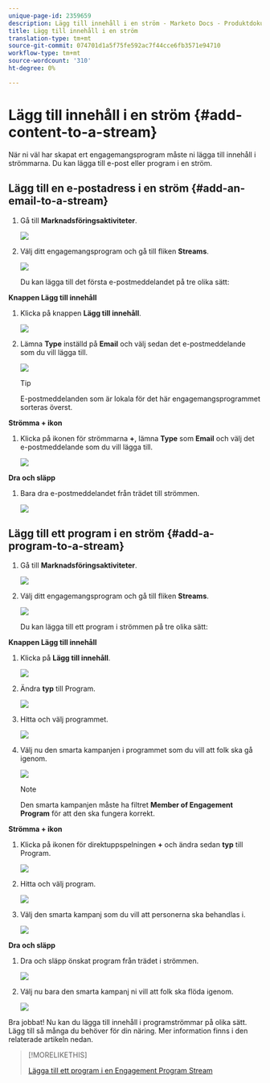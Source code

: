 ```yaml
---
unique-page-id: 2359659
description: Lägg till innehåll i en ström - Marketo Docs - Produktdokumentation
title: Lägg till innehåll i en ström
translation-type: tm+mt
source-git-commit: 074701d1a5f75fe592ac7f44cce6fb3571e94710
workflow-type: tm+mt
source-wordcount: '310'
ht-degree: 0%

---
```



# Lägg till innehåll i en ström {#add-content-to-a-stream}

När ni väl har skapat ert engagemangsprogram måste ni lägga till innehåll i strömmarna. Du kan lägga till e-post eller program i en ström.

## Lägg till en e-postadress i en ström {#add-an-email-to-a-stream}

1. Gå till **Marknadsföringsaktiviteter**.

   ![](assets/login-marketing-activities-1.png)

1. Välj ditt engagemangsprogram och gå till fliken **Streams**.

   ![](assets/streamstab.jpg)

   Du kan lägga till det första e-postmeddelandet på tre olika sätt:

**Knappen Lägg till innehåll**

1. Klicka på knappen **Lägg till innehåll**.

   ![](assets/addcontentbutton.jpg)

1. Lämna **Type** inställd på **Email** och välj sedan det e-postmeddelande som du vill lägga till.

   ![](assets/image2014-9-15-15-3a44-3a58.png)

   >[!TIP]
   >
   >E-postmeddelanden som är lokala för det här engagemangsprogrammet sorteras överst.

**Strömma + ikon**

1. Klicka på ikonen för strömmarna **+**, lämna **Type** som **Email** och välj det e-postmeddelande som du vill lägga till.

   ![](assets/image2014-9-15-15-3a45-3a25.png)

**Dra och släpp**

1. Bara dra e-postmeddelandet från trädet till strömmen.

   ![](assets/dragstreamcontent.jpg)

## Lägg till ett program i en ström {#add-a-program-to-a-stream}

1. Gå till **Marknadsföringsaktiviteter**.

   ![](assets/login-marketing-activities-1.png)

1. Välj ditt engagemangsprogram och gå till fliken **Streams**.

   ![](assets/streamstab.jpg)

   Du kan lägga till ett program i strömmen på tre olika sätt:

**Knappen Lägg till innehåll**

1. Klicka på **Lägg till innehåll**.

   ![](assets/image2014-9-15-15-3a45-3a51.png)

1. Ändra **typ** till Program.

   ![](assets/image2014-9-15-15-3a46-3a0.png)

1. Hitta och välj programmet.

   ![](assets/image2014-9-15-15-3a46-3a11.png)

1. Välj nu den smarta kampanjen i programmet som du vill att folk ska gå igenom.

   ![](assets/image2014-9-15-15-3a46-3a17.png)

   >[!NOTE]
   >
   >Den smarta kampanjen måste ha filtret **Member of Engagement Program** för att den ska fungera korrekt.

**Strömma + ikon**

1. Klicka på ikonen för direktuppspelningen **+** och ändra sedan **typ** till Program.

   ![](assets/image2014-9-15-15-3a46-3a43.png)

1. Hitta och välj program.

   ![](assets/image2014-9-15-15-3a46-3a49.png)

1. Välj den smarta kampanj som du vill att personerna ska behandlas i.

   ![](assets/image2014-9-15-15-3a46-3a54.png)

**Dra och släpp**

1. Dra och släpp önskat program från trädet i strömmen.

   ![](assets/streamcadence.jpg)

1. Välj nu bara den smarta kampanj ni vill att folk ska flöda igenom.

   ![](assets/image2014-9-15-15-3a47-3a8.png)

Bra jobbat! Nu kan du lägga till innehåll i programströmmar på olika sätt. Lägg till så många du behöver för din näring. Mer information finns i den relaterade artikeln nedan.

>[!MORELIKETHIS]
>
>[Lägga till ett program i en Engagement Program Stream](/help/marketo/product-docs/email-marketing/drip-nurturing/creating-an-engagement-program/adding-a-program-to-an-engagement-program-stream.md)

